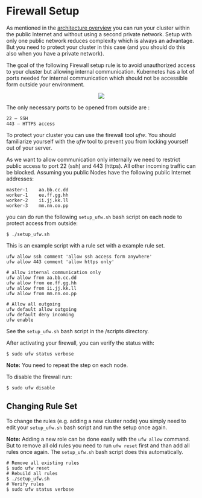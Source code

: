 # Firewall Setup

As mentioned in the [architecture overview](../README.md#the-architecture) you can run your cluster within the public Internet and without using a second private network. Setup with only one public network reduces complexity which is always an advantage. But you need to protect your cluster in this case (and you should do this also when you have a private network). 

The goal of the following Firewall setup rule is to avoid unauthorized access to your cluster but allowing internal communication.
Kubernetes has a lot of ports needed for internal communication which should not be accessible form outside your environment. 

<p align="center"><img src="./images/firewall-01.png" /></p>


The only necessary ports to be opened from outside are :

    22 – SSH
    443 – HTTPS access

To protect your cluster you can use the firewall tool *ufw*. You should familiarize yourself with the *ufw* tool to prevent you from locking yourself out of your server.

As we want to allow communication only internally we need to restrict public access to port 22 (ssh) and 443 (https). All other incoming traffic can be blocked. Assuming you public Nodes have the following public Internet addresses:

	master-1	aa.bb.cc.dd
	worker-1	ee.ff.gg.hh
	worker-2	ii.jj.kk.ll
	worker-3	mm.nn.oo.pp

you can do run the following `setup_ufw.sh` bash script on each node to protect access from outside:

	$ ./setup_ufw.sh

This is an example script with a rule set with a example rule set.  

	ufw allow ssh comment 'allow ssh access form anywhere'
	ufw allow 443 comment 'allow https only'
	
	# allow internal communication only
	ufw allow from aa.bb.cc.dd
	ufw allow from ee.ff.gg.hh
	ufw allow from ii.jj.kk.ll
	ufw allow from mm.nn.oo.pp
	
	# Allow all outgoing
	ufw default allow outgoing
	ufw default deny incoming
	ufw enable

See the `setup_ufw.sh` bash script in the /scripts directory.

After activating your firewall, you can verify the status with:

	$ sudo ufw status verbose

**Note:** You need to repeat the step on each node.

To disable the firewall run:

	$ sudo ufw disable

## Changing Rule Set

To change the rules (e.g. adding a new cluster node) you simply need to edit your `setup_ufw.sh` bash script and run the setup once again.

**Note:** Adding a new role can be done easily with the `ufw allow` command. But to remove all old rules you need to run `ufw reset` first and than add all rules once again. The `setup_ufw.sh` bash script does this automatically.

	# Remove all existing rules
	$ sudo ufw reset
	# Rebuild all rules
	$ ./setup_ufw.sh
	# Verify rules
	$ sudo ufw status verbose

